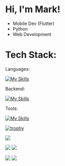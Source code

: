 # Hi, I'm Mark!

- Mobile Dev (Flutter)
- Python
- Web Development

# Tech Stack:
Languages:

[![My Skills](https://skillicons.dev/icons?i=flutter,python,nodejs,js,html,css,cpp)](https://skillicons.dev)

Backend:

[![My Skills](https://skillicons.dev/icons?i=firebase,gcp,mongodb,mysql)](https://skillicons.dev)

Tools:

[![My Skills](https://skillicons.dev/icons?i=vscode,figma,ai)](https://skillicons.dev)

[![trophy](https://github-profile-trophy.vercel.app/?username=mark-c991&theme=discord)](https://github.com/ryo-ma/github-profile-trophy)

 ![](http://github-profile-summary-cards.vercel.app/api/cards/profile-details?username=mark-c991&theme=github_dark) 

  ![](http://github-profile-summary-cards.vercel.app/api/cards/repos-per-language?username=mark-c991&theme=github_dark)  ![](http://github-profile-summary-cards.vercel.app/api/cards/most-commit-language?username=mark-c991&theme=github_dark) 

   ![](http://github-profile-summary-cards.vercel.app/api/cards/stats?username=mark-c991&theme=github_dark)  ![](http://github-profile-summary-cards.vercel.app/api/cards/productive-time?username=mark-c991&theme=github_dark&utcOffset=8) 
